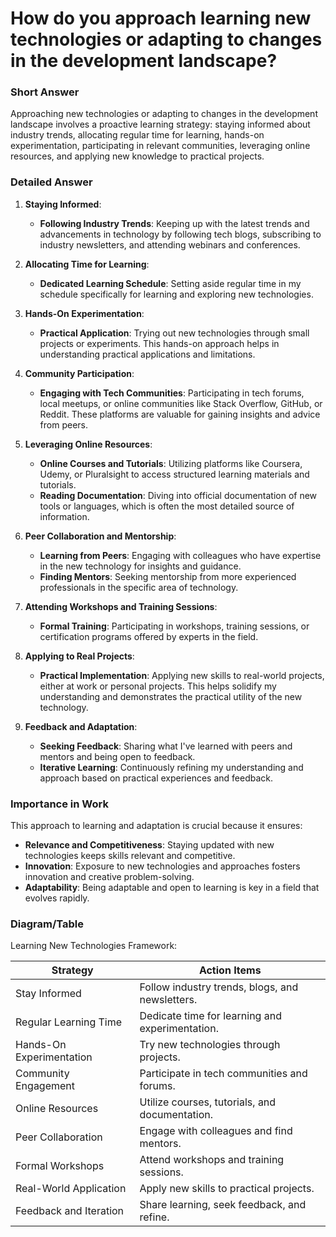 # How do you approach learning new technologies or adapting to changes in the development landscape?

### Short Answer
Approaching new technologies or adapting to changes in the development landscape involves a proactive learning strategy: staying informed about industry trends, allocating regular time for learning, hands-on experimentation, participating in relevant communities, leveraging online resources, and applying new knowledge to practical projects.

### Detailed Answer
1. **Staying Informed**:
    - **Following Industry Trends**: Keeping up with the latest trends and advancements in technology by following tech blogs, subscribing to industry newsletters, and attending webinars and conferences.

2. **Allocating Time for Learning**:
    - **Dedicated Learning Schedule**: Setting aside regular time in my schedule specifically for learning and exploring new technologies.

3. **Hands-On Experimentation**:
    - **Practical Application**: Trying out new technologies through small projects or experiments. This hands-on approach helps in understanding practical applications and limitations.

4. **Community Participation**:
    - **Engaging with Tech Communities**: Participating in tech forums, local meetups, or online communities like Stack Overflow, GitHub, or Reddit. These platforms are valuable for gaining insights and advice from peers.

5. **Leveraging Online Resources**:
    - **Online Courses and Tutorials**: Utilizing platforms like Coursera, Udemy, or Pluralsight to access structured learning materials and tutorials.
    - **Reading Documentation**: Diving into official documentation of new tools or languages, which is often the most detailed source of information.

6. **Peer Collaboration and Mentorship**:
    - **Learning from Peers**: Engaging with colleagues who have expertise in the new technology for insights and guidance.
    - **Finding Mentors**: Seeking mentorship from more experienced professionals in the specific area of technology.

7. **Attending Workshops and Training Sessions**:
    - **Formal Training**: Participating in workshops, training sessions, or certification programs offered by experts in the field.

8. **Applying to Real Projects**:
    - **Practical Implementation**: Applying new skills to real-world projects, either at work or personal projects. This helps solidify my understanding and demonstrates the practical utility of the new technology.

9. **Feedback and Adaptation**:
    - **Seeking Feedback**: Sharing what I've learned with peers and mentors and being open to feedback.
    - **Iterative Learning**: Continuously refining my understanding and approach based on practical experiences and feedback.

### Importance in Work
This approach to learning and adaptation is crucial because it ensures:

- **Relevance and Competitiveness**: Staying updated with new technologies keeps skills relevant and competitive.
- **Innovation**: Exposure to new technologies and approaches fosters innovation and creative problem-solving.
- **Adaptability**: Being adaptable and open to learning is key in a field that evolves rapidly.

### Diagram/Table
Learning New Technologies Framework:

| Strategy                | Action Items                                    |
|-------------------------|-------------------------------------------------|
| Stay Informed           | Follow industry trends, blogs, and newsletters. |
| Regular Learning Time   | Dedicate time for learning and experimentation. |
| Hands-On Experimentation| Try new technologies through projects.          |
| Community Engagement    | Participate in tech communities and forums.     |
| Online Resources        | Utilize courses, tutorials, and documentation.  |
| Peer Collaboration      | Engage with colleagues and find mentors.        |
| Formal Workshops        | Attend workshops and training sessions.         |
| Real-World Application  | Apply new skills to practical projects.         |
| Feedback and Iteration  | Share learning, seek feedback, and refine.      |
